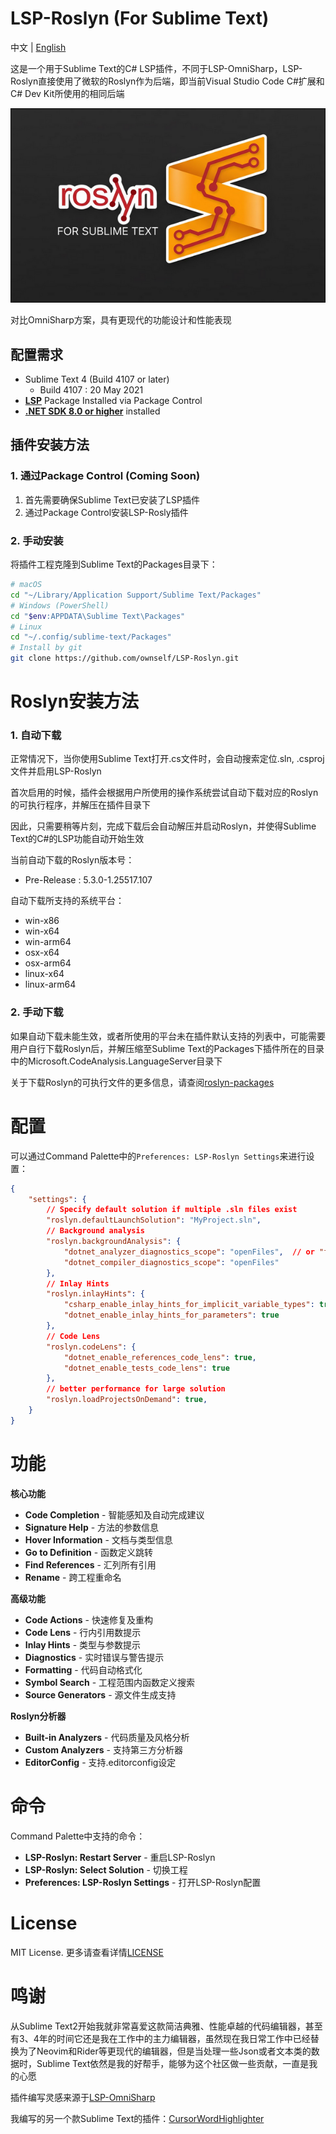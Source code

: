 # LSP-Roslyn (For Sublime Text)

中文 | [English](README.md)

这是一个用于Sublime Text的C# LSP插件，不同于LSP-OmniSharp，LSP-Roslyn直接使用了微软的Roslyn作为后端，即当前Visual Studio Code C#扩展和C# Dev Kit所使用的相同后端

![LSP-Roslyn](lsp-roslyn.png)

对比OmniSharp方案，具有更现代的功能设计和性能表现

## 配置需求

- Sublime Text 4 (Build 4107 or later)
	- Build 4107 : 20 May 2021
- **[LSP](https://packagecontrol.io/packages/LSP)** Package Installed via Package Control
- **[.NET SDK 8.0 or higher](https://dotnet.microsoft.com/download)** installed

## 插件安装方法

### 1. 通过Package Control (Coming Soon)

1. 首先需要确保Sublime Text已安装了LSP插件
2. 通过Package Control安装LSP-Rosly插件

### 2. 手动安装

将插件工程克隆到Sublime Text的Packages目录下：

```bash
# macOS
cd "~/Library/Application Support/Sublime Text/Packages"
# Windows (PowerShell)
cd "$env:APPDATA\Sublime Text\Packages"
# Linux
cd "~/.config/sublime-text/Packages"
# Install by git
git clone https://github.com/ownself/LSP-Roslyn.git
```

# Roslyn安装方法

### 1. 自动下载

正常情况下，当你使用Sublime Text打开.cs文件时，会自动搜索定位.sln, .csproj文件并启用LSP-Roslyn

首次启用的时候，插件会根据用户所使用的操作系统尝试自动下载对应的Roslyn的可执行程序，并解压在插件目录下

因此，只需要稍等片刻，完成下载后会自动解压并启动Roslyn，并使得Sublime Text的C#的LSP功能自动开始生效

当前自动下载的Roslyn版本号：

- Pre-Release : 5.3.0-1.25517.107

自动下载所支持的系统平台：

- win-x86
- win-x64
- win-arm64
- osx-x64
- osx-arm64
- linux-x64
- linux-arm64

### 2. 手动下载

如果自动下载未能生效，或者所使用的平台未在插件默认支持的列表中，可能需要用户自行下载Roslyn后，并解压缩至Sublime Text的Packages下插件所在的目录中的Microsoft.CodeAnalysis.LanguageServer目录下

关于下载Roslyn的可执行文件的更多信息，请查阅[roslyn-packages](https://github.com/dotnet/roslyn/blob/main/docs/wiki/NuGet-packages.md)

# 配置

可以通过Command Palette中的`Preferences: LSP-Roslyn Settings`来进行设置：

```json
{
    "settings": {
        // Specify default solution if multiple .sln files exist
        "roslyn.defaultLaunchSolution": "MyProject.sln",
		// Background analysis
        "roslyn.backgroundAnalysis": {
            "dotnet_analyzer_diagnostics_scope": "openFiles",  // or "fullSolution", "none"
            "dotnet_compiler_diagnostics_scope": "openFiles"
        },
		// Inlay Hints
        "roslyn.inlayHints": {
            "csharp_enable_inlay_hints_for_implicit_variable_types": true,
            "dotnet_enable_inlay_hints_for_parameters": true
        },
		// Code Lens
	    "roslyn.codeLens": {
            "dotnet_enable_references_code_lens": true,
            "dotnet_enable_tests_code_lens": true
        },
		// better performance for large solution
		"roslyn.loadProjectsOnDemand": true,
    }
}
```

# 功能

**核心功能**

- **Code Completion** - 智能感知及自动完成建议
- **Signature Help** - 方法的参数信息
- **Hover Information** - 文档与类型信息
- **Go to Definition** - 函数定义跳转
- **Find References** - 汇列所有引用
- **Rename** - 跨工程重命名

**高级功能**

- **Code Actions** - 快速修复及重构
- **Code Lens** - 行内引用数提示
- **Inlay Hints** - 类型与参数提示
- **Diagnostics** - 实时错误与警告提示
- **Formatting** - 代码自动格式化
- **Symbol Search** - 工程范围内函数定义搜索
- **Source Generators** - 源文件生成支持

**Roslyn分析器**

- **Built-in Analyzers** - 代码质量及风格分析
- **Custom Analyzers** - 支持第三方分析器
- **EditorConfig** - 支持.editorconfig设定

# 命令

Command Palette中支持的命令：

- **LSP-Roslyn: Restart Server** - 重启LSP-Roslyn
- **LSP-Roslyn: Select Solution** - 切换工程
- **Preferences: LSP-Roslyn Settings** - 打开LSP-Roslyn配置

# License

MIT License. 更多请查看详情[LICENSE](LICENSE)

# 鸣谢

从Sublime Text2开始我就非常喜爱这款简洁典雅、性能卓越的代码编辑器，甚至有3、4年的时间它还是我在工作中的主力编辑器，虽然现在我日常工作中已经替换为了Neovim和Rider等更现代的编辑器，但是当处理一些Json或者文本类的数据时，Sublime Text依然是我的好帮手，能够为这个社区做一些贡献，一直是我的心愿

插件编写灵感来源于[LSP-OmniSharp](https://github.com/sublimelsp/LSP-OmniSharp)

我编写的另一个款Sublime Text的插件：[CursorWordHighlighter](https://github.com/ownself/CursorWordHighlighter)

